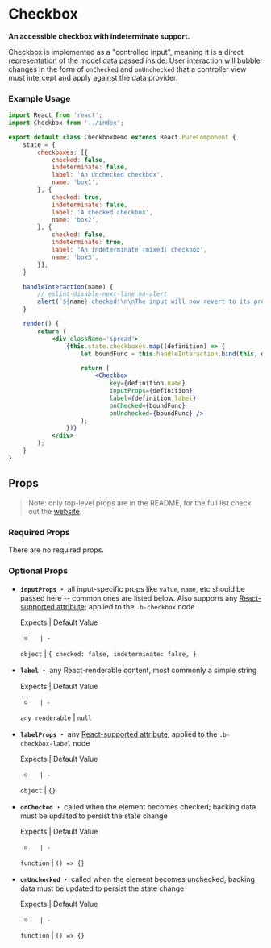 <!---
THIS IS AN AUTOGENERATED FILE. EDIT INDEX.JS INSTEAD.
-->
# Checkbox

__An accessible checkbox with indeterminate support.__

Checkbox is implemented as a "controlled input", meaning it is a direct representation of the model data passed
inside. User interaction will bubble changes in the form of `onChecked` and `onUnchecked` that a controller
view must intercept and apply against the data provider.

### Example Usage
```jsx
import React from 'react';
import Checkbox from '../index';

export default class CheckboxDemo extends React.PureComponent {
    state = {
        checkboxes: [{
            checked: false,
            indeterminate: false,
            label: 'An unchecked checkbox',
            name: 'box1',
        }, {
            checked: true,
            indeterminate: false,
            label: 'A checked checkbox',
            name: 'box2',
        }, {
            checked: false,
            indeterminate: true,
            label: 'An indeterminate (mixed) checkbox',
            name: 'box3',
        }],
    }

    handleInteraction(name) {
        // eslint-disable-next-line no-alert
        alert(`${name} checked!\n\nThe input will now revert to its previous state because this demo does not persist model changes.`);
    }

    render() {
        return (
            <div className='spread'>
                {this.state.checkboxes.map((definition) => {
                    let boundFunc = this.handleInteraction.bind(this, definition.name);

                    return (
                        <Checkbox
                            key={definition.name}
                            inputProps={definition}
                            label={definition.label}
                            onChecked={boundFunc}
                            onUnchecked={boundFunc} />
                    );
                })}
            </div>
        );
    }
}

```


## Props

> Note: only top-level props are in the README, for the full list check out the [website](http://boundless.js.org/Checkbox#props).

### Required Props

There are no required props.


### Optional Props

- __`inputProps`__ ・ all input-specific props like `value`, `name`, etc should be passed here -- common ones are listed below.
  Also supports any [React-supported attribute](https://facebook.github.io/react/docs/tags-and-attributes.html#html-attributes); applied to the `.b-checkbox` node

  Expects | Default Value
  -       | -
  `object` | `{
    checked: false,
    indeterminate: false,
}`

- __`label`__ ・ any React-renderable content, most commonly a simple string

  Expects | Default Value
  -       | -
  `any renderable` | `null`

- __`labelProps`__ ・ any [React-supported attribute](https://facebook.github.io/react/docs/tags-and-attributes.html#html-attributes); applied to the `.b-checkbox-label` node

  Expects | Default Value
  -       | -
  `object` | `{}`

- __`onChecked`__ ・ called when the element becomes checked; backing data must be updated to persist the state change

  Expects | Default Value
  -       | -
  `function` | `() => {}`

- __`onUnchecked`__ ・ called when the element becomes unchecked; backing data must be updated to persist the state change

  Expects | Default Value
  -       | -
  `function` | `() => {}`

